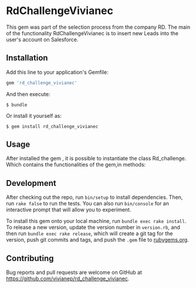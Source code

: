 # RdChallengeVivianec

This gem was part of the selection process from the company RD. The main of the functionality RdChallengeVivianec is to insert new Leads into the user's account on Salesforce. 

## Installation

Add this line to your application's Gemfile:

```ruby
gem 'rd_challenge_vivianec'
```

And then execute:

    $ bundle

Or install it yourself as:

    $ gem install rd_challenge_vivianec

## Usage

After installed the gem , it is possible to instantiate the class Rd_challenge. Which contains the functionalities of the gem,in methods:
    
    

## Development

After checking out the repo, run `bin/setup` to install dependencies. Then, run `rake false` to run the tests. You can also run `bin/console` for an interactive prompt that will allow you to experiment.

To install this gem onto your local machine, run `bundle exec rake install`. To release a new version, update the version number in `version.rb`, and then run `bundle exec rake release`, which will create a git tag for the version, push git commits and tags, and push the `.gem` file to [rubygems.org](https://rubygems.org).

## Contributing

Bug reports and pull requests are welcome on GitHub at https://github.com/vivianep/rd_challenge_vivianec.

